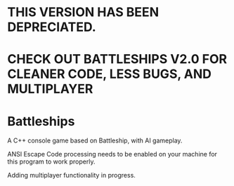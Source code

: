 # THIS VERSION HAS BEEN DEPRECIATED.
# CHECK OUT BATTLESHIPS V2.0 FOR CLEANER CODE, LESS BUGS, AND MULTIPLAYER

# Battleships
A C++ console game based on Battleship, with AI gameplay.

ANSI Escape Code processing needs to be enabled on your machine for this program to work properly.

Adding multiplayer functionality in progress.

